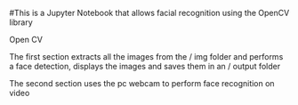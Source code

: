 #This is a Jupyter Notebook that allows facial recognition using the OpenCV library

<a link="https://opencv.org/">Open CV<a>


The first section extracts all the images from the / img folder and performs a face detection, displays the images and saves them in an / output folder

The second section uses the pc webcam to perform face recognition on video